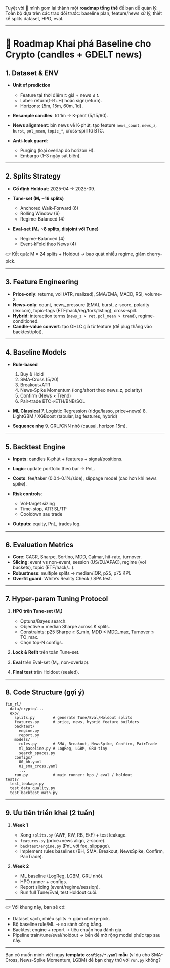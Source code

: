 Tuyệt vời 🙌 mình gom lại thành một **roadmap tổng thể** để bạn dễ quản lý. Toàn bộ dựa trên các trao đổi trước: baseline plan, feature/news xử lý, thiết kế splits dataset, HPO, eval.

---

# 📌 Roadmap Khai phá Baseline cho Crypto (candles + GDELT news)

## 1. Dataset & ENV

* **Unit of prediction**

  * Feature tại thời điểm *t*: giá + news ≤ *t*.
  * Label: return(t→t+H) hoặc sign(return).
  * Horizons: {5m, 15m, 60m, 1d}.

* **Resample candles**: từ 1m → K-phút (5/15/60).

* **News alignment**: bin news về K-phút, tạo feature `news_count`, `news_z`, `burst`, `pol_mean`, `topic_*`, cross-spill từ BTC.

* **Anti-leak guard**:

  * Purging (loại overlap do horizon H).
  * Embargo (1–3 ngày sát biên).

---

## 2. Splits Strategy

* **Cố định Holdout**: 2025-04 → 2025-09.
* **Tune-set (Mₜ \~16 splits)**

  * Anchored Walk-Forward (6)
  * Rolling Window (6)
  * Regime-Balanced (4)
* **Eval-set (Mₑ \~8 splits, disjoint với Tune)**

  * Regime-Balanced (4)
  * Event-kFold theo News (4)

👉 Kết quả: M = 24 splits + Holdout → bao quát nhiều regime, giảm cherry-pick.

---

## 3. Feature Engineering

* **Price-only**: returns, vol (ATR, realized), SMA/EMA, MACD, RSI, volume-z.
* **News-only**: count, news\_pressure (EMA), burst, z-score, polarity (lexicon), topic-tags (ETF/hack/reg/fork/listing), cross-spill.
* **Hybrid**: interaction terms (`news_z × ret`, `pol_mean × trend`), regime-conditioned.
* **Candle-value convert**: tạo OHLC giả từ feature (để plug thẳng vào backtest/plot).

---

## 4. Baseline Models

* **Rule-based**

  1. Buy & Hold
  2. SMA-Cross (5/20)
  3. Breakout+ATR
  4. News-Spike Momentum (long/short theo news\_z, polarity)
  5. Confirm (News × Trend)
  6. Pair-trade BTC→ETH/BNB/SOL

* **ML Classical**
  7\. Logistic Regression (ridge/lasso, price+news)
  8\. LightGBM / XGBoost (tabular, lag features, hybrid)

* **Sequence nhẹ**
  9\. GRU/CNN nhỏ (causal, horizon 15m).

---

## 5. Backtest Engine

* **Inputs**: candles K-phút + features + signal/positions.
* **Logic**: update portfolio theo bar → PnL.
* **Costs**: fee/taker (0.04–0.1%/side), slippage model (cao hơn khi news spike).
* **Risk controls**:

  * Vol-target sizing
  * Time-stop, ATR SL/TP
  * Cooldown sau trade
* **Outputs**: equity, PnL, trades log.

---

## 6. Evaluation Metrics

* **Core**: CAGR, Sharpe, Sortino, MDD, Calmar, hit-rate, turnover.
* **Slicing**: event vs non-event, session (US/EU/APAC), regime (vol buckets), topic (ETF/hack/...).
* **Robustness**: multiple splits → median/IQR, p25, p75 KPI.
* **Overfit guard**: White’s Reality Check / SPA test.

---

## 7. Hyper-param Tuning Protocol

1. **HPO trên Tune-set (Mₜ)**

   * Optuna/Bayes search.
   * Objective = median Sharpe across K splits.
   * Constraints: p25 Sharpe ≥ S\_min, MDD ≤ MDD\_max, Turnover ≤ TO\_max.
   * Chọn top-N configs.
2. **Lock & Refit** trên toàn Tune-set.
3. **Eval** trên Eval-set (Mₑ, non-overlap).
4. **Final test** trên Holdout (sealed).

---

## 8. Code Structure (gợi ý)

```
fin_rl/
  data/crypto/...
  exp/
    splits.py        # generate Tune/Eval/Holdout splits
    features.py      # price, news, hybrid feature builders
    backtest/
      engine.py
      report.py
    models/
      rules.py       # SMA, Breakout, NewsSpike, Confirm, PairTrade
      ml_baseline.py # LogReg, LGBM, GRU-tiny
      search_spaces.py
    configs/
      00_bh.yaml
      01_sma_cross.yaml
      ...
    run.py           # main runner: hpo / eval / holdout
tests/
  test_leakage.py
  test_data_quality.py
  test_backtest_math.py
```

---

## 9. Ưu tiên triển khai (2 tuần)

1. **Week 1**

   * Xong `splits.py` (AWF, RW, RB, EkF) + test leakage.
   * `features.py` (price+news align, z-score).
   * `backtest/engine.py` (PnL với fee, slippage).
   * Implement rules baselines (BH, SMA, Breakout, NewsSpike, Confirm, PairTrade).

2. **Week 2**

   * ML baseline (LogReg, LGBM, GRU nhỏ).
   * HPO runner + configs.
   * Report slicing (event/regime/session).
   * Run full Tune/Eval, test Holdout cuối.

---

👉 Với khung này, bạn sẽ có:

* Dataset sạch, nhiều splits → giảm cherry-pick.
* Bộ baseline rule/ML → so sánh công bằng.
* Backtest engine + report → tiêu chuẩn hoá đánh giá.
* Pipeline train/tune/eval/holdout → bền để mở rộng model phức tạp sau này.

---

Bạn có muốn mình viết ngay **template `configs/*.yaml` mẫu** (ví dụ cho SMA-Cross, News-Spike Momentum, LGBM) để bạn chạy thử với `run.py` không?

